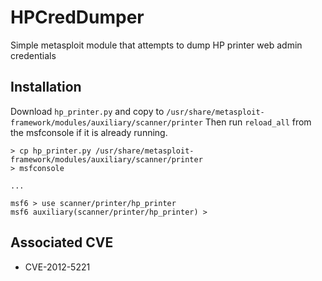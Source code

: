 # HPCredDumper
Simple metasploit module that attempts to dump HP printer web admin credentials

## Installation

Download `hp_printer.py` and copy to `/usr/share/metasploit-framework/modules/auxiliary/scanner/printer`
Then run `reload_all` from the msfconsole if it is already running.

```
> cp hp_printer.py /usr/share/metasploit-framework/modules/auxiliary/scanner/printer
> msfconsole

...

msf6 > use scanner/printer/hp_printer
msf6 auxiliary(scanner/printer/hp_printer) >
```

## Associated CVE

- CVE-2012-5221